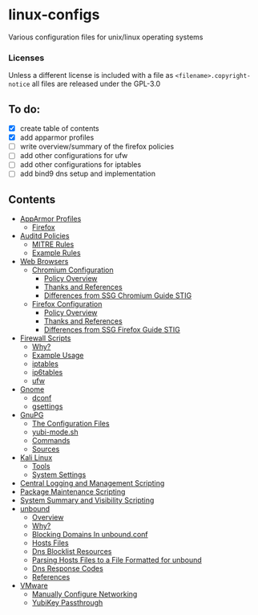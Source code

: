 # linux-configs
Various configuration files for unix/linux operating systems

### Licenses
Unless a different license is included with a file as `<filename>.copyright-notice` all files are released under the GPL-3.0

## To do:
- [x] create table of contents
- [x] add apparmor profiles
- [ ] write overview/summary of the firefox policies
- [ ] add other configurations for ufw
- [ ] add other configurations for iptables
- [ ] add bind9 dns setup and implementation

## Contents
- [AppArmor Profiles](apparmor/)
    * [Firefox](apparmor/#firefox)
- [Auditd Policies](auditd/)
    * [MITRE Rules](auditd/40-mitre.rules)
    * [Example Rules](auditd/example-rules/)
- [Web Browsers](web-browsers/)
    - [Chromium Configuration](web-browsers/chromium/)
        * [Policy Overview](web-browsers/chromium#policy-overview)
        * [Thanks and References](web-browsers/chromium#thanks-and-references)
        * [Differences from SSG Chromium Guide STIG](web-browsers/chromium#differences-from-ssg-chromium-guide-stig)
    - [Firefox Configuration](web-browsers/firefox/)
        * [Policy Overview](web-browsers/firefox#policy-overview)
        * [Thanks and References](web-browsers/firefox#thanks-and-references)
        * [Differences from SSG Firefox Guide STIG](web-browsers/firefox#differences-from-ssg-firefox-guide-stig)
- [Firewall Scripts](firewall/#firewall-scripts)
    * [Why?](firewall/#why)
    * [Example Usage](firewall/#example-usage)
    * [iptables](firewall/iptables)
    * [ip6tables](firewall/iptables)
    * [ufw](firewall/ufw)
- [Gnome](gnome/)
    * [dconf](gnome/dconf.sh)
    * [gsettings](gnome/gsettings.sh)
- [GnuPG](gnupg/#gnupg)
    * [The Configuration Files](gnupg/#the-configuration-files)
    * [yubi-mode.sh](gnupg/#yubi-modesh)
    * [Commands](gnupg#commands)
    * [Sources](gnupg/#sources)
- [Kali Linux](kali/)
    * [Tools](kali/kali-tools.sh)
    * [System Settings](kali/kali-config.sh)
- [Central Logging and Management Scripting](log-sync.sh)
- [Package Maintenance Scripting](package-maintenance.sh)
- [System Summary and Visibility Scripting](system-summary.sh)
- [unbound](dns/#unbound)
    * [Overview](dns/#overview)
    * [Why?](dns/#why)
    * [Blocking Domains In unbound.conf](dns/#blocking-domains-in-unboundconf)
    * [Hosts Files](dns/#hosts-files)
    * [Dns Blocklist Resources](dns/#dns-blocklist-resources)
    * [Parsing Hosts Files to a File Formatted for unbound](dns/#parsing-hosts-files-to-a-file-formatted-for-unbound)
    * [Dns Response Codes](dns/#dns-response-codes)
    * [References](dns/#references)
- [VMware](vmware/)
    * [Manually Configure Networking](vmware/#manually-configure-networking)
    * [YubiKey Passthrough](vmware/#yubikey-vmware-passthrough)
